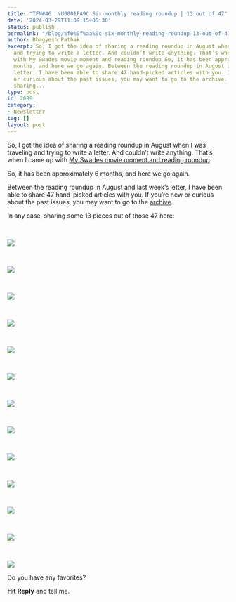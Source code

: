 ```yaml
---
title: "TFN#46: \U0001FA9C Six-monthly reading roundup | 13 out of 47"
date: '2024-03-29T11:09:15+05:30'
status: publish
permalink: "/blog/%f0%9f%aa%9c-six-monthly-reading-roundup-13-out-of-47"
author: Bhagyesh Pathak
excerpt: So, I got the idea of sharing a reading roundup in August when I was traveling
  and trying to write a letter. And couldn’t write anything. That’s when I came up
  with My Swades movie moment and reading roundup So, it has been approximately 6
  months, and here we go again. Between the reading roundup in August and last week’s
  letter, I have been able to share 47 hand-picked articles with you. If you’re new
  or curious about the past issues, you may want to go to the archive. In any case,
  sharing...
type: post
id: 2089
category:
- Newsletter
tag: []
layout: post
---
```


So, I got the idea of sharing a reading roundup in August when I was traveling and trying to write a letter. And couldn’t write anything. That’s when I came up with [My Swades movie moment and reading roundup](https://bhagyeshpathak.com/blog/tfn14-%f0%9f%93%9a-my-swades-movie-moment-and-reading-roundup/)​

So, it has been approximately 6 months, and here we go again.

Between the reading roundup in August and last week’s letter, I have been able to share 47 hand-picked articles with you. If you’re new or curious about the past issues, you may want to go to the [archive](https://bhagyeshpathak.com/).

In any case, sharing some 13 pieces out of those 47 here:

​

[![](https://embed.filekitcdn.com/e/tkwVjiL2WnM6sb9P2ZThes/rpT7S28XLcmA11waGopeYw)](https://hbr.org/2021/03/persuading-the-unpersuadable)

​

[![](https://embed.filekitcdn.com/e/tkwVjiL2WnM6sb9P2ZThes/tAioZNZ54QurxUNEhiLKWc)](https://hbr.org/1989/09/managing-without-managers)

​

[![](https://embed.filekitcdn.com/e/tkwVjiL2WnM6sb9P2ZThes/e8YNRnBAZScxc2i9jTH26X)](https://freshspectrum.com/dissemination/)

​

[![](https://embed.filekitcdn.com/e/tkwVjiL2WnM6sb9P2ZThes/vBcUTyYNrtexyHPozGgLER)](https://www.benlcollins.com/spreadsheets/google-forms-ai-apps-script/)

​

[![](https://embed.filekitcdn.com/e/tkwVjiL2WnM6sb9P2ZThes/axncNenDsWzbpoRZE3gUiV)](https://studio.ribbonfarm.com/p/against-waldenponding)

​

[![](https://embed.filekitcdn.com/e/tkwVjiL2WnM6sb9P2ZThes/fjAQxVZ9aRLZXb7BSCjtkc)](https://twitter.com/aphysicist/status/1747868626948907325?s=20)

​

[![](https://embed.filekitcdn.com/e/tkwVjiL2WnM6sb9P2ZThes/gvWBBkQVkuBM8WPNr2idjt)](https://www.palladiummag.com/2023/06/01/complex-systems-wont-survive-the-competence-crisis/)

​

[![](https://embed.filekitcdn.com/e/tkwVjiL2WnM6sb9P2ZThes/jxxo8Ef8i4yWZ5E8cfXig3)](https://twitter.com/balajis/status/1760271594679845272)

​

[![](https://embed.filekitcdn.com/e/tkwVjiL2WnM6sb9P2ZThes/4qTpcjUYqU85qZLqag8QgQ)](https://twitter.com/Devon_Eriksen_/status/1767955347195470076)

​

![](https://embed.filekitcdn.com/e/tkwVjiL2WnM6sb9P2ZThes/kuWUNVYB3m9YaaD6ciDHzw)

​

[![](https://embed.filekitcdn.com/e/tkwVjiL2WnM6sb9P2ZThes/etMJYa1rt6Birmq9GAmzia)](https://www.today.com/health/mom-chatgpt-diagnosis-pain-rcna101843?utm_source=substack&utm_medium=email)

​

[![](https://embed.filekitcdn.com/e/tkwVjiL2WnM6sb9P2ZThes/eLx15s1Ncxo7WEiSHKcRaF)](https://basecamp.com/articles/reconsider)

​

[![](https://embed.filekitcdn.com/e/tkwVjiL2WnM6sb9P2ZThes/hRtWSB5p2LfjDUdQ9aPin6)](https://seths.blog/2022/09/feature-creep/)

Do you have any favorites?

**Hit Reply** and tell me.